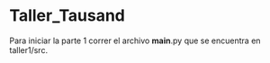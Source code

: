 # Taller_Tausand

Para iniciar la parte 1 correr el archivo __main__.py que se encuentra en taller1/src.
